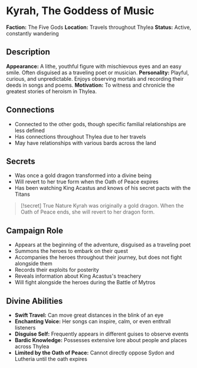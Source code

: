 # Kyrah, The Goddess of Music

**Faction:** The Five Gods **Location:** Travels throughout Thylea **Status:** Active, constantly wandering

## Description

**Appearance:** A lithe, youthful figure with mischievous eyes and an easy smile. Often disguised as a traveling poet or musician. **Personality:** Playful, curious, and unpredictable. Enjoys observing mortals and recording their deeds in songs and poems. **Motivation:** To witness and chronicle the greatest stories of heroism in Thylea.

## Connections

- Connected to the other gods, though specific familial relationships are less defined
- Has connections throughout Thylea due to her travels
- May have relationships with various bards across the land

## Secrets

- Was once a gold dragon transformed into a divine being
- Will revert to her true form when the Oath of Peace expires
- Has been watching King Acastus and knows of his secret pacts with the Titans

> [!secret] True Nature Kyrah was originally a gold dragon. When the Oath of Peace ends, she will revert to her dragon form.

## Campaign Role

- Appears at the beginning of the adventure, disguised as a traveling poet
- Summons the heroes to embark on their quest
- Accompanies the heroes throughout their journey, but does not fight alongside them
- Records their exploits for posterity
- Reveals information about King Acastus's treachery
- Will fight alongside the heroes during the Battle of Mytros

## Divine Abilities

- **Swift Travel:** Can move great distances in the blink of an eye
- **Enchanting Voice:** Her songs can inspire, calm, or even enthrall listeners
- **Disguise Self:** Frequently appears in different guises to observe events
- **Bardic Knowledge:** Possesses extensive lore about people and places across Thylea
- **Limited by the Oath of Peace:** Cannot directly oppose Sydon and Lutheria until the oath expires